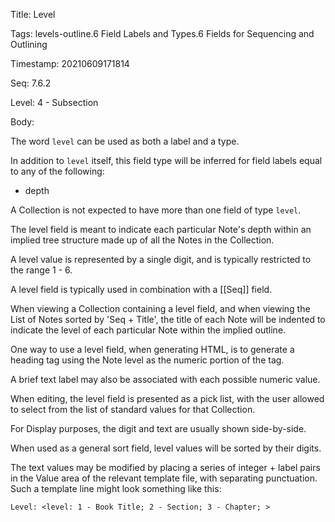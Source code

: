 Title:  Level

Tags:   levels-outline.6 Field Labels and Types.6 Fields for Sequencing and Outlining

Timestamp: 20210609171814

Seq:    7.6.2

Level:  4 - Subsection

Body: 

The word `level` can be used as both a label and a type. 

In addition to `level` itself, this field type will be inferred for field labels equal to any of the following:

+ depth

A Collection is not expected to have more than one field of type `level`. 

The level field is meant to indicate each particular Note's depth within an implied tree structure made up of all the Notes in the Collection. 

A level value is represented by a single digit, and is typically restricted to the range 1 - 6. 

A level field is typically used in combination with a [[Seq]] field. 

When viewing a Collection containing a level field, and when viewing the List of Notes sorted by 'Seq + Title', the title of each Note will be indented to indicate the level of each particular Note within the implied outline. 

One way to use a level field, when generating HTML, is to generate a heading tag using the Note level as the numeric portion of the tag. 

A brief text label may also be associated with each possible numeric value. 

When editing, the level field is presented as a pick list, with the user allowed to select from the list of standard values for that Collection. 

For Display purposes, the digit and text are usually shown side-by-side. 

When used as a general sort field, level values will be sorted by their digits. 

The text values may be modified by placing a series of integer + label pairs in the Value area of the relevant template file, with separating punctuation. Such a template line might look something like this:

	Level: <level: 1 - Book Title; 2 - Section; 3 - Chapter; >
